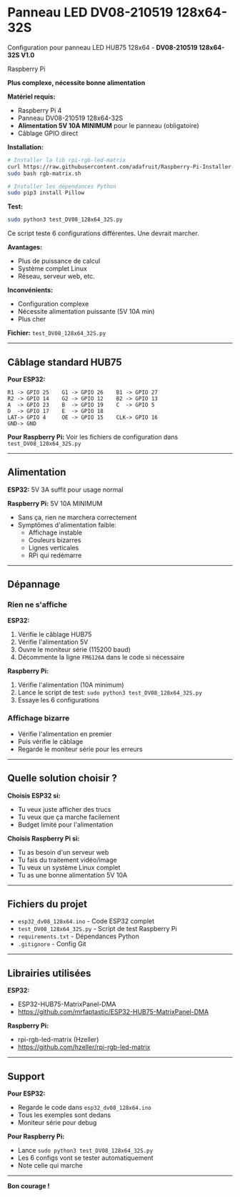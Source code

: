 # Panneau LED DV08-210519 128x64-32S

Configuration pour panneau LED HUB75 128x64 - **DV08-210519 128x64-32S V1.0**

Raspberry Pi

**Plus complexe, nécessite bonne alimentation**

**Matériel requis:**
- Raspberry Pi 4
- Panneau DV08-210519 128x64-32S
- **Alimentation 5V 10A MINIMUM** pour le panneau (obligatoire)
- Câblage GPIO direct

**Installation:**
```bash
# Installer la lib rpi-rgb-led-matrix
curl https://raw.githubusercontent.com/adafruit/Raspberry-Pi-Installer-Scripts/main/rgb-matrix.sh >rgb-matrix.sh
sudo bash rgb-matrix.sh

# Installer les dépendances Python
sudo pip3 install Pillow
```

**Test:**
```bash
sudo python3 test_DV08_128x64_32S.py
```

Ce script teste 6 configurations différentes. Une devrait marcher.

**Avantages:**
- Plus de puissance de calcul
- Système complet Linux
- Réseau, serveur web, etc.

**Inconvénients:**
- Configuration complexe
- Nécessite alimentation puissante (5V 10A min)
- Plus cher

**Fichier:** `test_DV08_128x64_32S.py`

---

## Câblage standard HUB75

**Pour ESP32:**
```
R1 -> GPIO 25    G1 -> GPIO 26    B1 -> GPIO 27
R2 -> GPIO 14    G2 -> GPIO 12    B2 -> GPIO 13
A  -> GPIO 23    B  -> GPIO 19    C  -> GPIO 5
D  -> GPIO 17    E  -> GPIO 18
LAT-> GPIO 4     OE -> GPIO 15    CLK-> GPIO 16
GND-> GND
```

**Pour Raspberry Pi:**
Voir les fichiers de configuration dans `test_DV08_128x64_32S.py`

---

## Alimentation

**ESP32:** 5V 3A suffit pour usage normal

**Raspberry Pi:** 5V 10A MINIMUM
- Sans ça, rien ne marchera correctement
- Symptômes d'alimentation faible:
  - Affichage instable
  - Couleurs bizarres
  - Lignes verticales
  - RPi qui redémarre

---

## Dépannage

### Rien ne s'affiche

**ESP32:**
1. Vérifie le câblage HUB75
2. Vérifie l'alimentation 5V
3. Ouvre le moniteur série (115200 baud)
4. Décommente la ligne `FM6126A` dans le code si nécessaire

**Raspberry Pi:**
1. Vérifie l'alimentation (10A minimum)
2. Lance le script de test: `sudo python3 test_DV08_128x64_32S.py`
3. Essaye les 6 configurations

### Affichage bizarre

- Vérifie l'alimentation en premier
- Puis vérifie le câblage
- Regarde le moniteur série pour les erreurs

---

## Quelle solution choisir ?

**Choisis ESP32 si:**
- Tu veux juste afficher des trucs
- Tu veux que ça marche facilement
- Budget limité pour l'alimentation

**Choisis Raspberry Pi si:**
- Tu as besoin d'un serveur web
- Tu fais du traitement vidéo/image
- Tu veux un système Linux complet
- Tu as une bonne alimentation 5V 10A

---

## Fichiers du projet

- `esp32_dv08_128x64.ino` - Code ESP32 complet
- `test_DV08_128x64_32S.py` - Script de test Raspberry Pi
- `requirements.txt` - Dépendances Python
- `.gitignore` - Config Git

---

## Librairies utilisées

**ESP32:**
- ESP32-HUB75-MatrixPanel-DMA
- https://github.com/mrfaptastic/ESP32-HUB75-MatrixPanel-DMA

**Raspberry Pi:**
- rpi-rgb-led-matrix (Hzeller)
- https://github.com/hzeller/rpi-rgb-led-matrix

---

## Support

**Pour ESP32:**
- Regarde le code dans `esp32_dv08_128x64.ino`
- Tous les exemples sont dedans
- Moniteur série pour debug

**Pour Raspberry Pi:**
- Lance `sudo python3 test_DV08_128x64_32S.py`
- Les 6 configs vont se tester automatiquement
- Note celle qui marche

---

**Bon courage !**
